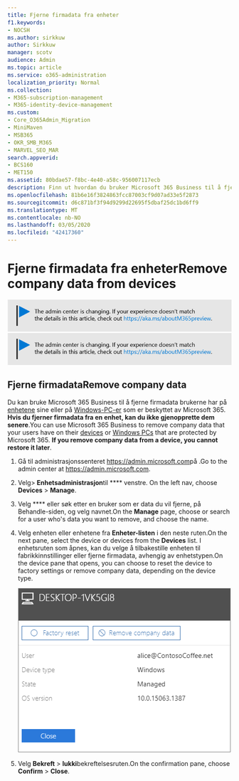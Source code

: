 ```yaml
---
title: Fjerne firmadata fra enheter
f1.keywords:
- NOCSH
ms.author: sirkkuw
author: Sirkkuw
manager: scotv
audience: Admin
ms.topic: article
ms.service: o365-administration
localization_priority: Normal
ms.collection:
- M365-subscription-management
- M365-identity-device-management
ms.custom:
- Core_O365Admin_Migration
- MiniMaven
- MSB365
- OKR_SMB_M365
- MARVEL_SEO_MAR
search.appverid:
- BCS160
- MET150
ms.assetid: 80bdae57-f8bc-4e40-a58c-956007117ecb
description: Finn ut hvordan du bruker Microsoft 365 Business til å fjerne firmadata som brukerne har på enhetene eller Windows-PCene.
ms.openlocfilehash: 81b6e16f3824863fcc87003cf9d07ad33e5f2873
ms.sourcegitcommit: d6c871bf3f94d9299d22695f5dbaf25dc1bd6ff9
ms.translationtype: MT
ms.contentlocale: nb-NO
ms.lasthandoff: 03/05/2020
ms.locfileid: "42417360"
---
```

# <a name="remove-company-data-from-devices"></a><span data-ttu-id="37b0c-103">Fjerne firmadata fra enheter</span><span class="sxs-lookup"><span data-stu-id="37b0c-103">Remove company data from devices</span></span>

<span data-ttu-id="37b0c-104">[![Etikett for å gi deg beskjed om at administrasjonssenteret endres. Du finner mer informasjon på aka.ms/aboutM365preview.](../media/m365admincenterchanging.png)](https://docs.microsoft.com/office365/admin/microsoft-365-admin-center-preview)</span><span class="sxs-lookup"><span data-stu-id="37b0c-104">[![Label to let you know the admin center is changing and you can find more details at aka.ms/aboutM365preview.](../media/m365admincenterchanging.png)](https://docs.microsoft.com/office365/admin/microsoft-365-admin-center-preview)</span></span>

## <a name="remove-company-data"></a><span data-ttu-id="37b0c-105">Fjerne firmadata</span><span class="sxs-lookup"><span data-stu-id="37b0c-105">Remove company data</span></span>

<span data-ttu-id="37b0c-p101">Du kan bruke Microsoft 365 Business til å fjerne firmadata brukerne har på [enhetene](app-protection-settings-for-android-and-ios.md) sine eller på [Windows-PC-er](protection-settings-for-windows-10-devices.md) som er beskyttet av Microsoft 365. **Hvis du fjerner firmadata fra en enhet, kan du ikke gjenopprette dem senere**.</span><span class="sxs-lookup"><span data-stu-id="37b0c-p101">You can use Microsoft 365 Business to remove company data that your users have on their [devices](app-protection-settings-for-android-and-ios.md) or [Windows PCs](protection-settings-for-windows-10-devices.md) that are protected by Microsoft 365. **If you remove company data from a device, you cannot restore it later**.</span></span> 
  
1. <span data-ttu-id="37b0c-108">Gå til administrasjonssenteret <a href="https://go.microsoft.com/fwlink/p/?linkid=837890" target="_blank">https://admin.microsoft.com</a>på .</span><span class="sxs-lookup"><span data-stu-id="37b0c-108">Go to the admin center at <a href="https://go.microsoft.com/fwlink/p/?linkid=837890" target="_blank">https://admin.microsoft.com</a>.</span></span>
    
2. <span data-ttu-id="37b0c-109">Velg\> **Enhetsadministrasjon**til \*\*\*\* venstre.  </span><span class="sxs-lookup"><span data-stu-id="37b0c-109">On the left nav, choose **Devices**  \> **Manage**.</span></span>
  
3. <span data-ttu-id="37b0c-110">Velg \*\*\*\* eller søk etter en bruker som er data du vil fjerne, på Behandle-siden, og velg navnet.</span><span class="sxs-lookup"><span data-stu-id="37b0c-110">On the **Manage** page, choose or search for a user who's data you want to remove, and choose the name.</span></span> 
    
4. <span data-ttu-id="37b0c-111">Velg enheten eller enhetene fra **Enheter-listen** i den neste ruten.</span><span class="sxs-lookup"><span data-stu-id="37b0c-111">On the next pane, select the device or devices from the **Devices** list.</span></span> <span data-ttu-id="37b0c-112">I enhetsruten som åpnes, kan du velge å tilbakestille enheten til fabrikkinnstillinger eller fjerne firmadata, avhengig av enhetstypen.</span><span class="sxs-lookup"><span data-stu-id="37b0c-112">On the device pane that opens, you can choose to reset the device to factory settings or remove company data, depending on the device type.</span></span> 
    
    ![I ruten Fjern firmadata velger du enheten du vil fjerne dataene fra.](../media/resetorremove.png)
  
5. <span data-ttu-id="37b0c-114">Velg **Bekreft** \> **lukki**bekreftelsesruten.</span><span class="sxs-lookup"><span data-stu-id="37b0c-114">On the confirmation pane, choose **Confirm** \> **Close**.</span></span>
    


